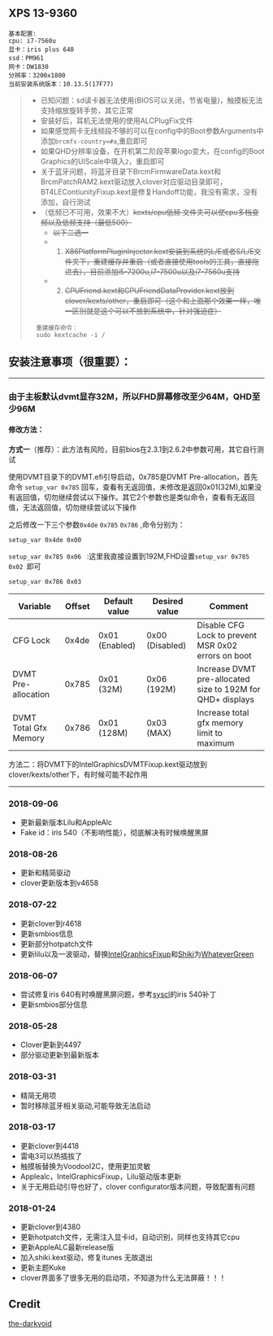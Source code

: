 ## XPS 13-9360
```
基本配置:
cpu: i7-7560u
显卡：iris plus 640
ssd：PM961
网卡：DW1830
分辨率：3200x1800
当前安装系统版本：10.13.5(17F77)
```
> - 已知问题：sd读卡器无法使用(BIOS可以关闭，节省电量)，触摸板无法支持缩放旋转手势，其它正常
> - 安装好后，耳机无法使用的使用ALCPlugFix文件
> - 如果感觉网卡无线频段不够的可以在config中的Boot参数Arguments中添加`brcmfx-country=#a`,重启即可
> - 如果QHD分辨率设备，在开机第二阶段苹果logo变大，在config的Boot Graphics的UIScale中填入`2`，重启即可
> - 关于蓝牙问题，将蓝牙目录下BrcmFirmwareData.kext和BrcmPatchRAM2.kext驱动放入clover对应驱动目录即可，BT4LEContiunityFixup.kext是修复Handoff功能，我没有需求，没有添加，自行测试
> - （低频已不可用，效果不大）~~kexts/cpu低频 文件夹可以使cpu多档变频以及低频支持（最低500）~~
>   - ~~以下二选一~~
>   - 1. ~~X86PlatformPluginInjector.kext安装到系统的L/E或者S/L/E文件夹下，重建缓存并重启（或者直接使用tools的工具，直接拖进去），目前添加i5-7200u,i7-7500u以及i7-7560u支持~~
>   - 2. ~~CPUFriend.kext和CPUFriendDataProvider.kext放到clover/kexts/other，重启即可（这个和上面那个效果一样，唯一区别就是这个可以不放到系统中，针对强迫症）~~
>  ```
>    重建缓存命令：
>    sudo kextcache -i /
>  ```

## 安装注意事项（很重要）：

---------------------

### 由于主板默认dvmt显存32M，所以FHD屏幕修改至少64M，QHD至少96M

#### 修改方法：

**方式一**（推荐）：此方法有风险，目前bios在2.3.1到2.6.2中参数可用，其它自行测试

使用DVMT目录下的DVMT.efi引导启动，0x785是DVMT Pre-allocation，首先命令 `setup_var 0x785` 回车，查看有无返回值，未修改是返回0x01(32M),如果没有返回值，切勿继续尝试以下操作。其它2个参数也是类似命令，查看有无返回值，无法返回值，切勿继续尝试以下操作

之后修改一下三个参数`0x4de`  `0x785` `0x786` ,命令分别为：

 `setup_var 0x4de 0x00 ` 

 `setup_var 0x785 0x06 `  :这里我直接设置到192M,FHD设置`setup_var 0x785 0x02 `即可 

 `setup_var 0x786 0x03 ` 

| Variable              | Offset | Default value  | Desired value   | Comment                                                    |
| --------------------- | ------ | -------------- | --------------- | ---------------------------------------------------------- |
| CFG Lock              | 0x4de  | 0x01 (Enabled) | 0x00 (Disabled) | Disable CFG Lock to prevent MSR 0x02 errors on boot        |
| DVMT Pre-allocation   | 0x785  | 0x01 (32M)     | 0x06 (192M)     | Increase DVMT pre-allocated size to 192M for QHD+ displays |
| DVMT Total Gfx Memory | 0x786  | 0x01 (128M)    | 0x03 (MAX)      | Increase total gfx memory limit to maximum                 |



方法二：将DVMT下的IntelGraphicsDVMTFixup.kext驱动放到clover/kexts/other下，有时候可能不起作用

-----------------

### 2018-09-06

- 更新最新版本Lilu和AppleAlc
- Fake id：iris 540（不影响性能），彻底解决有时候唤醒黑屏

### 2018-08-26

- 更新和精简驱动
- clover更新版本到v4658

### 2018-07-22

- 更新clover到r4618
- 更新smbios信息
- 更新部分hotpatch文件
- 更新lilu以及一波驱动，替换[IntelGraphicsFixup](https://github.com/lvs1974/IntelGraphicsFixup)和[Shiki](https://github.com/acidanthera/Shiki)为[WhateverGreen](https://github.com/acidanthera/WhateverGreen)

### 2018-06-07

- 尝试修复iris 640有时唤醒黑屏问题，参考[syscl](https://github.com/syscl/XPS9350-macOS)的iris 540补丁
- 更新smbios部分信息

### 2018-05-28

- Clover更新到4497
- 部分驱动更新到最新版本

### 2018-03-31

- 精简无用项
- 暂时移除蓝牙相关驱动,可能导致无法启动

### 2018-03-17

- 更新clover到4418
- 雷电3可以热插拔了
- 触摸板替换为VoodooI2C，使用更加灵敏
- Applealc，IntelGraphicsFixup，Lilu驱动版本更新
- 关于无用启动引导也好了，clover configurator版本问题，导致配置有问题


### 2018-01-24

- 更新clover到4380
- 更新hotpatch文件，无需注入显卡id，自动识别，同样也支持其它cpu
- 更新AppleALC最新release版
- 加入shiki.kext驱动，修复itunes 无故退出
- 更新主题Kuke
- clover界面多了很多无用的启动项，不知道为什么无法屏蔽！！！

## Credit
[the-darkvoid](https://github.com/the-darkvoid/XPS9360-macOS)
